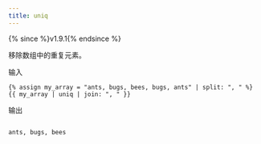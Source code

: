 ```yaml
---
title: uniq
---
```


{% since %}v1.9.1{% endsince %}

移除数组中的重复元素。

输入
```liquid
{% assign my_array = "ants, bugs, bees, bugs, ants" | split: ", " %}
{{ my_array | uniq | join: ", " }}
```

输出
```text

ants, bugs, bees
```
